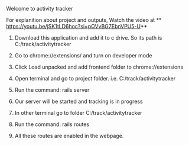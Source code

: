 Welcome to activity tracker

For explanition about project and outputs, Watch the video at ** https://youtu.be/jSK1tLD6hoc?si=pOVvBG7EbnVPU5-U**  

1) Download this application and add it to c drive. So its path is C:/track/activitytracker

2) Go to chrome://extensions/ and turn on developer mode

3) Click Load unpacked and add frontend folder to chrome://extensions

4) Open terminal and go to project folder. i.e. C:/track/activitytracker 

5) Run the command:  rails server

6) Our server will be started and tracking is in progress

7) In other terminal go to folder C:/track/activitytracker

8) Run the command: rails routes

9) All these routes are enabled in the webpage.
